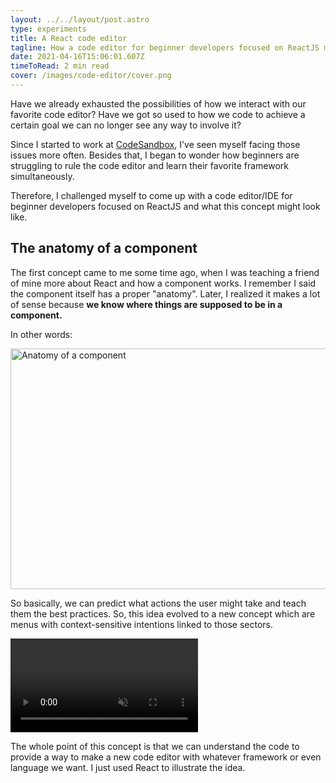 ```yaml
---
layout: ../../layout/post.astro
type: experiments
title: A React code editor
tagline: How a code editor for beginner developers focused on ReactJS might look.
date: 2021-04-16T15:06:01.607Z
timeToRead: 2 min read
cover: /images/code-editor/cover.png
---
```


Have we already exhausted the possibilities of how we interact with our favorite code editor? Have we got so used to how we code to achieve a certain goal we can no longer see any way to involve it?

Since I started to work at [CodeSandbox](https://codesandbox.io/?from-app=1), I've seen myself facing those issues more often. Besides that, I began to wonder how beginners are struggling to rule the code editor and learn their favorite framework simultaneously.

Therefore, I challenged myself to come up with a code editor/IDE for beginner developers focused on ReactJS and what this concept might look like.

## The anatomy of a component

The first concept came to me some time ago, when I was teaching a friend of mine more about React and how a component works. I remember I said the component itself has a proper "anatomy". Later, I realized it makes a lot of sense because **we know where things are supposed to be in a component.**

In other words:

<img
  src="/images/code-editor/anatomy.jpg"
  alt="Anatomy of a component"
  width="783"
  height="385"
/>

So basically, we can predict what actions the user might take and teach them the best practices. So, this idea evolved to a new concept which are menus with context-sensitive intentions linked to those sectors.

<video autoPlay muted playsInline>
  <source src="/images/code-editor/ide-concept.mp4" type="video/mp4" />
</video>

The whole point of this concept is that we can understand the code to provide a way to make a new code editor with whatever framework or even language we want. I just used React to illustrate the idea.
